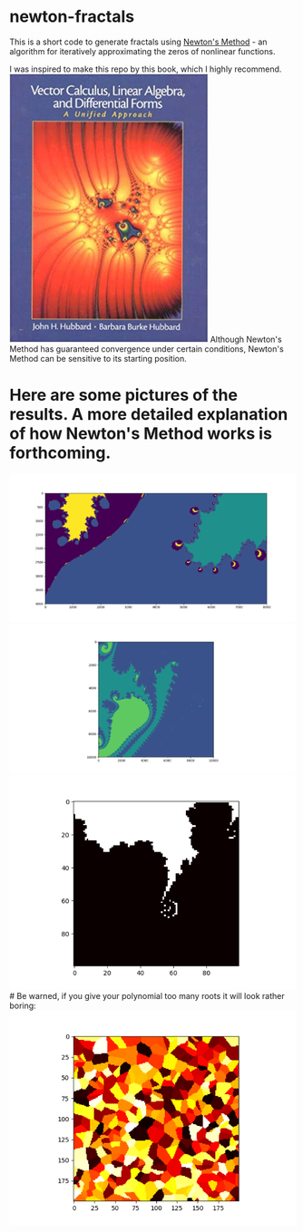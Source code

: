 # newton-fractals
This is a short code to generate fractals using <a href="https://en.wikipedia.org/wiki/Newton%27s_method">Newton's Method</a> - an algorithm for iteratively approximating the zeros of nonlinear functions. 

I was inspired to make this repo by this book, which I highly recommend.
<img src="pics/hubbard_pic.jpg">
Although Newton's Method has guaranteed convergence under certain conditions, Newton's Method can be sensitive to its starting position.

# Here are some pictures of the results. A more detailed explanation of how Newton's Method works is forthcoming.
<img src="pics/figure_2.tiff">
<img src="pics/Figure_1.tiff">
<img src="pics/Figure_7.png">
# Be warned, if you give your polynomial too many roots it will look rather boring:
<img src="pics/pic5.png">
